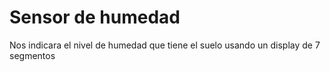 # Sensor de humedad
 Nos indicara el nivel de humedad que tiene el suelo usando un display de 7 segmentos

